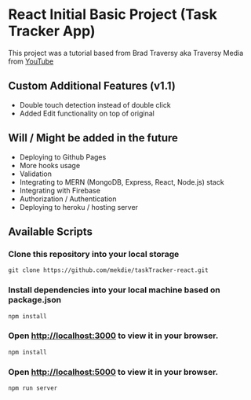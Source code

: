# React Initial Basic Project (Task Tracker App)

This project was a tutorial based from Brad Traversy aka Traversy Media from [YouTube](https://www.youtube.com/watch?v=w7ejDZ8SWv8)

## Custom Additional Features (v1.1)

- Double touch detection instead of double click
- Added Edit functionality on top of original

## Will / Might be added in the future

- Deploying to Github Pages
- More hooks usage
- Validation
- Integrating to MERN (MongoDB, Express, React, Node.js) stack
- Integrating with Firebase
- Authorization / Authentication
- Deploying to heroku / hosting server

## Available Scripts

### Clone this repository into your local storage

```
git clone https://github.com/mekdie/taskTracker-react.git
```

### Install dependencies into your local machine based on package.json

```git
npm install
```

### Open [http://localhost:3000](http://localhost:3000) to view it in your browser.

```
npm install
```

### Open [http://localhost:5000](http://localhost:5000) to view it in your browser.

```
npm run server
```
